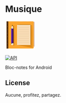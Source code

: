 # Musique
 ![Icône](/app/src/main/res/mipmap-xhdpi/ic_launcher.png) 
 
[![API](https://img.shields.io/badge/API-21%2B-brightgreen.svg?style=flat)](https://android-arsenal.com/api?level=21)

  Bloc-notes for Android


License
-------

Aucune, profitez, partagez.

